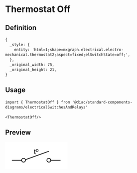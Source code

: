 # Thermostat Off

## Definition

```
{
  _style: { 
    entity: 'html=1;shape=mxgraph.electrical.electro-mechanical.thermostat2;aspect=fixed;elSwitchState=off;',
  },
  _original_width: 75,
  _original_height: 21,
}
```

## Usage

```
import { ThermostatOff } from '@diac/standard-components-diagrams/electricalSwitchesAndRelays'

<ThermostatOff/>
```

## Preview

<img src="./thermostat-off.png" width="200"/>
